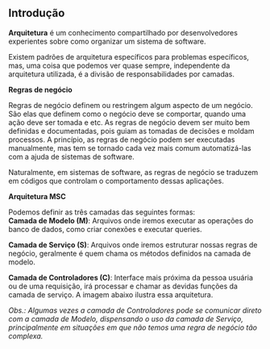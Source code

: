 ## Introdução  

**Arquitetura** é um conhecimento compartilhado por desenvolvedores experientes sobre como organizar um sistema de software.  
  
Existem padrões de arquitetura específicos para problemas específicos, mas, uma coisa que podemos ver quase sempre, independente da arquitetura utilizada, é a divisão de responsabilidades por camadas.  

**Regras de negócio**  
  
Regras de negócio definem ou restringem algum aspecto de um negócio. São elas que definem como o negócio deve se comportar, quando uma ação deve ser tomada e etc. As regras de negócio devem ser muito bem definidas e documentadas, pois guiam as tomadas de decisões e moldam processos. A princípio, as regras de negócio podem ser executadas manualmente, mas tem se tornado cada vez mais comum automatizá-las com a ajuda de sistemas de software.  
  
Naturalmente, em sistemas de software, as regras de negócio se traduzem em códigos que controlam o comportamento dessas aplicações.

**Arquitetura MSC**  
  
Podemos definir as três camadas das seguintes formas:  
**Camada de Modelo (M)**: Arquivos onde iremos executar as operações do banco de dados, como criar conexões e executar queries.  
  
**Camada de Serviço (S)**: Arquivos onde iremos estruturar nossas regras de negócio, geralmente é quem chama os métodos definidos na camada de modelo.  
  
**Camada de Controladores (C)**: Interface mais próxima da pessoa usuária ou de uma requisição, irá processar e chamar as devidas funções da camada de serviço.
A imagem abaixo ilustra essa arquitetura.  
  
*_Obs.: Algumas vezes a camada de Controladores pode se comunicar direto com a camada de Modelo, dispensando o uso da camada de Serviço, principalmente em situações em que não temos uma regra de negócio tão complexa._*